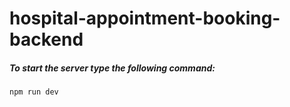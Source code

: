 # hospital-appointment-booking-backend

##### To start the server type the following command:   
`npm run dev`
